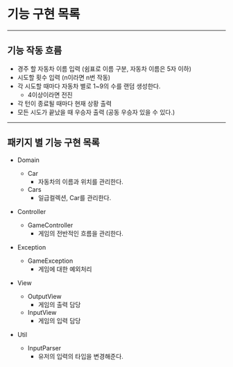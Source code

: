 # 기능 구현 목록

---

## 기능 작동 흐름

- 경주 할 자동차 이름 입력 (쉼표로 이름 구분, 자동차 이름은 5자 이하)
- 시도할 횟수 입력 (n이라면 n번 작동)
- 각 시도할 때마다 자동차 별로 1~9의 수를 랜덤 생성한다.
  - 4이상이라면 전진
- 각 턴이 종료될 때마다 현재 상황 출력
- 모든 시도가 끝났을 때 우승자 출력 (공동 우승자 있을 수 있다.)

---

## 패키지 별 기능 구현 목록

- Domain
  - Car
    - 자동차의 이름과 위치를 관리한다.
  - Cars
    - 일급컬렉션, Car를 관리한다.

- Controller
  - GameController
    - 게임의 전반적인 흐름을 관리한다.

- Exception
  - GameException
    - 게임에 대한 예외처리

- View
  - OutputView
    - 게임의 출력 담당
  - InputView
    - 게임의 입력 담당

- Util
  - InputParser
    - 유저의 입력의 타입을 변경해준다.
